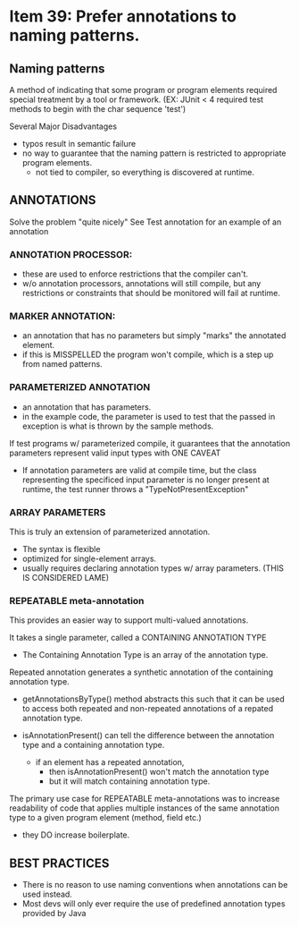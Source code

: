 # Item 39: Prefer annotations to naming patterns. 

## Naming patterns
A method of indicating that some program or program elements required special
treatment by a tool or framework. 
(EX: JUnit < 4 required test methods to begin with the char sequence 
'test')

Several Major Disadvantages
- typos result in semantic failure
- no way to guarantee that the naming pattern is restricted to appropriate
program elements.
    - not tied to compiler, so everything is discovered at runtime. 
    
## ANNOTATIONS
Solve the problem "quite nicely"
See Test annotation for an example of an annotation


### ANNOTATION PROCESSOR:
- these are used to enforce restrictions that the compiler can't. 
- w/o annotation processors, annotations will still compile, but 
any restrictions or constraints that should be monitored will fail at
runtime. 

### MARKER ANNOTATION:
- an annotation that has no parameters but simply "marks" the 
annotated element.
- if this is MISSPELLED the program won't compile, which is a step up
from named patterns. 

### PARAMETERIZED ANNOTATION
- an annotation that has parameters. 
- in the example code, the parameter is used to test that the passed in 
exception is what is thrown by the sample methods. 


If test programs w/ parameterized compile, it guarantees that the
annotation parameters represent valid input types with ONE CAVEAT
- If annotation parameters are valid at compile time, but the class
representing the specificed input parameter is no longer present at
runtime, the test runner throws a "TypeNotPresentException"

### ARRAY PARAMETERS
This is truly an extension of parameterized annotation. 
- The syntax is flexible
- optimized for single-element arrays. 
- usually requires declaring annotation types w/ array
parameters.
(THIS IS CONSIDERED LAME)

###  REPEATABLE meta-annotation
This provides an easier way to support multi-valued annotations.

It takes a single parameter, called a CONTAINING ANNOTATION TYPE
- The Containing Annotation Type is an array of the annotation type. 

Repeated annotation generates a synthetic annotation of the containing annotation type. 
- getAnnotationsByType() method abstracts this such that it can be used to access both 
repeated and non-repeated annotations of a repated annotation type. 

- isAnnotationPresent() can tell the difference between the annotation type and a containing
annotation type. 
    - if an element has a repeated annotation, 
        - then isAnnotationPresent() won't match the annotation type
        - but it will match containing annotation type.

The primary use case for REPEATABLE meta-annotations was to increase
readability of code that applies multiple instances of the same 
annotation type to a given program element (method, field etc.)
- they DO increase boilerplate. 


## BEST PRACTICES
- There is no reason to use naming conventions when annotations can
be used instead. 
- Most devs will only ever require the use of predefined annotation
types provided by Java

